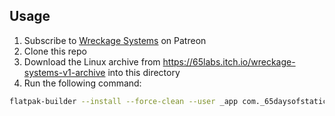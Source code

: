 Usage
-----

1. Subscribe to [Wreckage Systems](http://www.wreckage.systems/) on Patreon
1. Clone this repo
1. Download the Linux archive from https://65labs.itch.io/wreckage-systems-v1-archive into this directory
1. Run the following command:


```bash
flatpak-builder --install --force-clean --user _app com._65daysofstatic.WreckageSystemsV1.yaml
```

